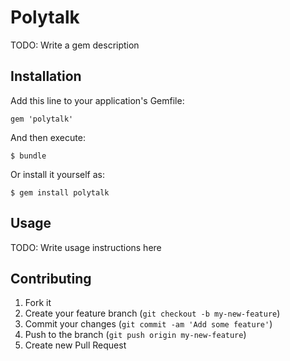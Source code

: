 # Polytalk

TODO: Write a gem description

## Installation

Add this line to your application's Gemfile:

    gem 'polytalk'

And then execute:

    $ bundle

Or install it yourself as:

    $ gem install polytalk

## Usage

TODO: Write usage instructions here

## Contributing

1. Fork it
2. Create your feature branch (`git checkout -b my-new-feature`)
3. Commit your changes (`git commit -am 'Add some feature'`)
4. Push to the branch (`git push origin my-new-feature`)
5. Create new Pull Request
